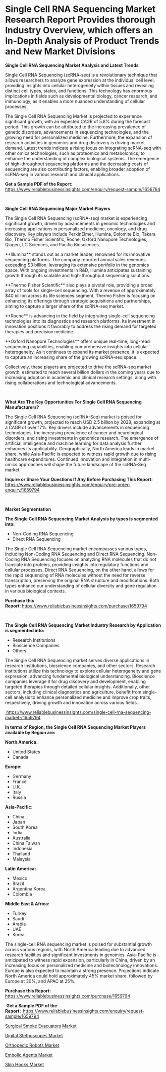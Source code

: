 <p><h1>Single Cell RNA Sequencing Market Research Report Provides thorough Industry Overview, which offers an In-Depth Analysis of Product Trends and New Market Divisions</h1></p><p><strong>Single Cell RNA Sequencing Market Analysis and Latest Trends</strong></p>
<p><p>Single Cell RNA Sequencing (scRNA-seq) is a revolutionary technique that allows researchers to analyze gene expression at the individual cell level, providing insights into cellular heterogeneity within tissues and revealing distinct cell types, states, and functions. This technology has enormous implications in fields such as developmental biology, cancer research, and immunology, as it enables a more nuanced understanding of cellular processes.</p><p>The Single Cell RNA Sequencing Market is projected to experience significant growth, with an expected CAGR of 5.8% during the forecast period. This growth can be attributed to the increasing prevalence of genetic disorders, advancements in sequencing technologies, and the growing need for personalized medicine. Furthermore, the expansion of research activities in genomics and drug discovery is driving market demand. Latest trends indicate a rising focus on integrating scRNA-seq with other omics technologies, such as proteomics and metabolomics, to enhance the understanding of complex biological systems. The emergence of high-throughput sequencing platforms and the decreasing costs of sequencing are also contributing factors, enabling broader adoption of scRNA-seq in various research and clinical applications.</p></p>
<p><strong>Get a Sample PDF of the Report:&nbsp;</strong> <a href="https://www.reliablebusinessinsights.com/enquiry/request-sample/1659794?utm_campaign=1877&utm_medium=2&utm_source=Github&utm_content=ia&utm_term=03032025&utm_id=single-cell-rna-sequencing">https://www.reliablebusinessinsights.com/enquiry/request-sample/1659794</a></p>
<p>&nbsp;</p>
<p><strong>Single Cell RNA Sequencing Major Market Players</strong></p>
<p><p>The Single Cell RNA Sequencing (scRNA-seq) market is experiencing significant growth, driven by advancements in genomic technologies and increasing applications in personalized medicine, oncology, and drug discovery. Key players include PerkinElmer, Illumina, Dolomite Bio, Takara Bio, Thermo Fisher Scientific, Roche, Oxford Nanopore Technologies, Qiagen, LC Sciences, and Pacific Biosciences. </p><p>**Illumina** stands out as a market leader, renowned for its innovative sequencing platforms. The company reported annual sales revenues exceeding $3 billion, leveraging its extensive portfolio in the genomics space. With ongoing investments in R&D, Illumina anticipates sustaining growth through its scalable and high-throughput sequencing solutions.</p><p>**Thermo Fisher Scientific** also plays a pivotal role, providing a broad array of tools for single-cell sequencing. With a revenue of approximately $40 billion across its life sciences segment, Thermo Fisher is focusing on enhancing its offerings through strategic acquisitions and partnerships, aiming to capture a larger share of the scRNA-seq market.</p><p>**Roche** is advancing in the field by integrating single-cell sequencing technologies into its diagnostics and research platforms. Its investment in innovation positions it favorably to address the rising demand for targeted therapies and precision medicine.</p><p>**Oxford Nanopore Technologies** offers unique real-time, long-read sequencing capabilities, enabling comprehensive insights into cellular heterogeneity. As it continues to expand its market presence, it is expected to capture an increasing share of the growing scRNA-seq space.</p><p>Collectively, these players are projected to drive the scRNA-seq market growth, estimated to reach several billion dollars in the coming years due to increasing adoption in academic and clinical research settings, along with rising collaborations and technological advancements.</p></p>
<p>&nbsp;</p>
<p><strong>What Are The Key Opportunities For Single Cell RNA Sequencing Manufacturers?</strong></p>
<p><p>The Single Cell RNA Sequencing (scRNA-Seq) market is poised for significant growth, projected to reach USD 2.5 billion by 2028, expanding at a CAGR of over 17%. Key drivers include advancements in sequencing technologies, the increasing prevalence of cancer and neurological disorders, and rising investments in genomics research. The emergence of artificial intelligence and machine learning for data analysis further enhances its applicability. Geographically, North America leads in market share, while Asia-Pacific is expected to witness rapid growth due to rising healthcare expenditures. Continued innovation and integration in multi-omics approaches will shape the future landscape of the scRNA-Seq market.</p></p>
<p><strong>Inquire or Share Your Questions If Any Before Purchasing This Report:</strong> <a href="https://www.reliablebusinessinsights.com/enquiry/pre-order-enquiry/1659794?utm_campaign=1877&utm_medium=2&utm_source=Github&utm_content=ia&utm_term=03032025&utm_id=single-cell-rna-sequencing">https://www.reliablebusinessinsights.com/enquiry/pre-order-enquiry/1659794</a></p>
<p>&nbsp;</p>
<p><strong>Market Segmentation</strong></p>
<p><strong>The Single Cell RNA Sequencing Market Analysis by types is segmented into:</strong></p>
<p><ul><li>Non-Coding RNA Sequencing</li><li>Direct RNA Sequencing</li></ul></p>
<p><p>The Single Cell RNA Sequencing market encompasses various types, including Non-Coding RNA Sequencing and Direct RNA Sequencing. Non-Coding RNA Sequencing focuses on analyzing RNA molecules that do not translate into proteins, providing insights into regulatory functions and cellular processes. Direct RNA Sequencing, on the other hand, allows for the rapid sequencing of RNA molecules without the need for reverse transcription, preserving the original RNA structure and modifications. Both types enhance our understanding of cellular diversity and gene regulation in various biological contexts.</p></p>
<p><strong>Purchase this Report:&nbsp;</strong><a href="https://www.reliablebusinessinsights.com/purchase/1659794?utm_campaign=1877&utm_medium=2&utm_source=Github&utm_content=ia&utm_term=03032025&utm_id=single-cell-rna-sequencing">https://www.reliablebusinessinsights.com/purchase/1659794</a></p>
<p>&nbsp;</p>
<p><strong>The Single Cell RNA Sequencing Market Industry Research by Application is segmented into:</strong></p>
<p><ul><li>Research Institutions</li><li>Bioscience Companies</li><li>Others</li></ul></p>
<p><p>The Single Cell RNA Sequencing market serves diverse applications in research institutions, bioscience companies, and other sectors. Research institutions utilize this technology to explore cellular heterogeneity and gene expression, advancing fundamental biological understanding. Bioscience companies leverage it for drug discovery and development, enabling targeted therapies through detailed cellular insights. Additionally, other sectors, including clinical diagnostics and agriculture, benefit from single-cell analysis to enhance personalized medicine and improve crop traits, respectively, driving growth and innovation across various fields.</p></p>
<p><a href="https://www.reliablebusinessinsights.com/single-cell-rna-sequencing-market-r1659794?utm_campaign=1877&utm_medium=2&utm_source=Github&utm_content=ia&utm_term=03032025&utm_id=single-cell-rna-sequencing">&nbsp;https://www.reliablebusinessinsights.com/single-cell-rna-sequencing-market-r1659794</a></p>
<p><strong>In terms of Region, the Single Cell RNA Sequencing Market Players available by Region are:</strong></p>
<p>
    <p> <strong> North America: </strong>
        <ul>
            <li>United States</li>
            <li>Canada</li>
        </ul>
        </p> 
    <p> <strong> Europe: </strong>
        <ul>
            <li>Germany</li>
            <li>France</li>
            <li>U.K.</li>
            <li>Italy</li>
            <li>Russia</li>
        </ul>
        </p> 
    <p> <strong> Asia-Pacific: </strong>
        <ul>
            <li>China</li>
            <li>Japan</li>
            <li>South Korea</li>
            <li>India</li>
            <li>Australia</li>
            <li>China Taiwan</li>
            <li>Indonesia</li>
            <li>Thailand</li>
            <li>Malaysia</li>
        </ul>
        </p> 
    <p> <strong> Latin America: </strong>
        <ul>
            <li>Mexico</li>
            <li>Brazil</li>
            <li>Argentina Korea</li>
            <li>Colombia</li>
        </ul>
        </p> 
    <p> <strong> Middle East & Africa: </strong>
        <ul>
            <li>Turkey</li>
            <li>Saudi</li>
            <li>Arabia</li>
            <li>UAE</li>
            <li>Korea</li>
        </ul>
    </p>
    </p>
<p><p>The single-cell RNA sequencing market is poised for substantial growth across various regions, with North America leading due to advanced research facilities and significant investments in genomics. Asia-Pacific is anticipated to witness rapid expansion, particularly in China, driven by an increasing focus on personalized medicine and biotechnology innovations. Europe is also expected to maintain a strong presence. Projections indicate North America could hold approximately 45% market share, followed by Europe at 30%, and APAC at 25%.</p></p>
<p><strong>Purchase this Report: </strong><a href="https://www.reliablebusinessinsights.com/purchase/1659794?utm_campaign=1877&utm_medium=2&utm_source=Github&utm_content=ia&utm_term=03032025&utm_id=single-cell-rna-sequencing">https://www.reliablebusinessinsights.com/purchase/1659794</a></p>
<p>&nbsp;<strong>Get a Sample PDF of the Report:&nbsp;&nbsp;</strong><a href="https://www.reliablebusinessinsights.com/enquiry/request-sample/1659794?utm_campaign=1877&utm_medium=2&utm_source=Github&utm_content=ia&utm_term=03032025&utm_id=single-cell-rna-sequencing">https://www.reliablebusinessinsights.com/enquiry/request-sample/1659794</a></p>
<p><strong></strong></p>
<p><p><a href="https://github.com/kaniselway4c/Market-Research-Report-List-1/blob/main/surgical-smoke-evacuators-market.md?utm_campaign=1877&utm_medium=2&utm_source=Github&utm_content=ia&utm_term=03032025&utm_id=single-cell-rna-sequencing">Surgical Smoke Evacuators Market</a></p><p><a href="https://github.com/rokiahgrendy/Market-Research-Report-List-1/blob/main/digital-stethoscopes-market.md?utm_campaign=1877&utm_medium=2&utm_source=Github&utm_content=ia&utm_term=03032025&utm_id=single-cell-rna-sequencing">Digital Stethoscopes Market</a></p><p><a href="https://github.com/fulceclubbs2/Market-Research-Report-List-1/blob/main/orthopedic-robots-market.md?utm_campaign=1877&utm_medium=2&utm_source=Github&utm_content=ia&utm_term=03032025&utm_id=single-cell-rna-sequencing">Orthopedic Robots Market</a></p><p><a href="https://github.com/nagateyisu29/Market-Research-Report-List-1/blob/main/embolic-agents-market.md?utm_campaign=1877&utm_medium=2&utm_source=Github&utm_content=ia&utm_term=03032025&utm_id=single-cell-rna-sequencing">Embolic Agents Market</a></p><p><a href="https://github.com/steegwajma22/Market-Research-Report-List-1/blob/main/skin-hooks-market.md?utm_campaign=1877&utm_medium=2&utm_source=Github&utm_content=ia&utm_term=03032025&utm_id=single-cell-rna-sequencing">Skin Hooks Market</a></p></p>